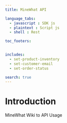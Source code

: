 ```yaml
---
title: MineWhat API

language_tabs:
  - javascript : SDK js
  - plaintext : Script js
  - shell : Rest

toc_footers:
  

includes:
  - set-product-inventory
  - set-customer-email
  - set-order-status

search: true
---
```


# Introduction

MineWhat Wiki to API Usage




